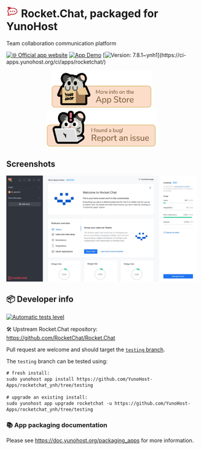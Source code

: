 <!--
N.B.: This README was automatically generated by <https://github.com/YunoHost/apps_tools/blob/main/readme_generator>
It shall NOT be edited by hand.
-->

<h1>
  <img src="https://raw.githubusercontent.com/YunoHost/apps/main/logos/rocketchat.png" width="32px" alt="Logo of Rocket.Chat">
  Rocket.Chat, packaged for YunoHost
</h1>

Team collaboration communication platform

[![🌐 Official app website](https://img.shields.io/badge/Official_app_website-darkgreen?style=for-the-badge)](https://rocket.chat/)
[![App Demo](https://img.shields.io/badge/App_Demo-blue?style=for-the-badge)](https://cloud.rocket.chat/trial)
[![Version: 7.8.1~ynh1](https://img.shields.io/badge/Version-7.8.1~ynh1-rgb(18,138,11)?style=for-the-badge)](https://ci-apps.yunohost.org/ci/apps/rocketchat/)

<div align="center">
<a href="https://apps.yunohost.org/app/rocketchat"><img height="100px" src="https://github.com/YunoHost/yunohost-artwork/raw/refs/heads/main/badges/neopossum-badges/badge_more_info_on_the_appstore.svg"/></a>
<a href="https://github.com/YunoHost-Apps/rocketchat_ynh/issues"><img height="100px" src="https://github.com/YunoHost/yunohost-artwork/raw/refs/heads/main/badges/neopossum-badges/badge_report_an_issue.svg"/></a>
</div>


## Screenshots
![Screenshot of Rocket.Chat](./doc/screenshots/screenshot.jpg)

## 📦 Developer info

[![Automatic tests level](https://apps.yunohost.org/badge/cilevel/rocketchat)](https://ci-apps.yunohost.org/ci/apps/rocketchat/)

🛠️ Upstream Rocket.Chat repository: <https://github.com/RocketChat/Rocket.Chat>

Pull request are welcome and should target the [`testing` branch](https://github.com/YunoHost-Apps/rocketchat_ynh/tree/testing).

The `testing` branch can be tested using:
```
# fresh install:
sudo yunohost app install https://github.com/YunoHost-Apps/rocketchat_ynh/tree/testing

# upgrade an existing install:
sudo yunohost app upgrade rocketchat -u https://github.com/YunoHost-Apps/rocketchat_ynh/tree/testing
```

### 📚 App packaging documentation

Please see <https://doc.yunohost.org/packaging_apps> for more information.